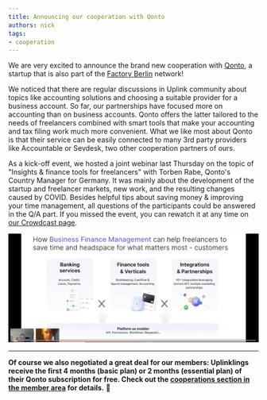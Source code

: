 ```yaml
---
title: Announcing our cooperation with Qonto
authors: nick
tags:
- cooperation
---
```


We are very excited to announce the brand new cooperation with [Qonto](https://qonto.com/), a startup that is also part of the [Factory Berlin](https://factoryberlin.com/) network!

We noticed that there are regular discussions in Uplink community about topics like accounting solutions and choosing a suitable provider for a business account. So far, our partnerships have focused more on accounting than on business accounts. Qonto offers the latter tailored to the needs of freelancers combined with smart tools that make your accounting and tax filing work much more convenient. What we like most about Qonto is that their service can be easily connected to many 3rd party providers like Accountable or Sevdesk, two other cooperation partners of ours.

As a kick-off event, we hosted a joint webinar last Thursday on the topic of "Insights & finance tools for freelancers" with Torben Rabe, Qonto's Country Manager for Germany. It was mainly about the development of the startup and freelancer markets, new work, and the resulting changes caused by COVID. Besides helpful tips about saving money & improving your time management, all questions of the participants could be answered in the Q/A part. If you missed the event, you can rewatch it at any time on [our Crowdcast page](https://www.crowdcast.io/e/uplinkqontofinancetools).

![](image.png)

---

**Of course we also negotiated a great deal for our members: Uplinklings receive the first 4 months (basic plan) or 2 months (essential plan) of their Qonto subscription for free. Check out the [cooperations section in the member area](https://my.uplink.tech/services/cooperations) for details.** 🎉
